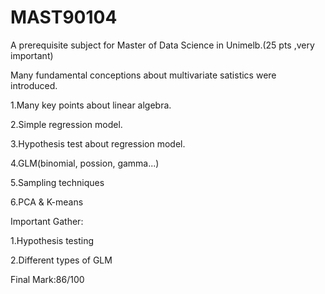# MAST90104

A prerequisite subject for Master of Data Science in Unimelb.(25 pts ,very important)


Many fundamental conceptions about multivariate satistics were introduced.

1.Many key points about linear algebra.

2.Simple regression model.

3.Hypothesis test about regression model.

4.GLM(binomial, possion, gamma...)

5.Sampling techniques

6.PCA & K-means

Important Gather:

1.Hypothesis testing 

2.Different types of GLM


Final Mark:86/100

